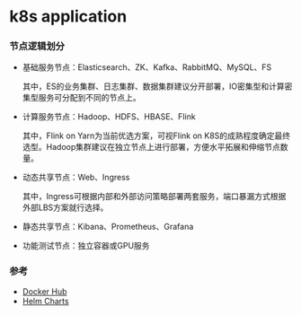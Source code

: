 # k8s application

### 节点逻辑划分
- 基础服务节点：Elasticsearch、ZK、Kafka、RabbitMQ、MySQL、FS

  其中，ES的业务集群、日志集群、数据集群建议分开部署，IO密集型和计算密集型服务可分配到不同的节点上。

- 计算服务节点：Hadoop、HDFS、HBASE、Flink

  其中，Flink on Yarn为当前优选方案，可视Flink on K8S的成熟程度确定最终选型。Hadoop集群建议在独立节点上进行部署，方便水平拓展和伸缩节点数量。

- 动态共享节点：Web、Ingress

  其中，Ingress可根据内部和外部访问策略部署两套服务，端口暴漏方式根据外部LBS方案就行选择。

- 静态共享节点：Kibana、Prometheus、Grafana
- 功能测试节点：独立容器或GPU服务

### 参考
- [Docker Hub](https://hub.docker.com/)
- [Helm Charts](https://hub.helm.sh/)
